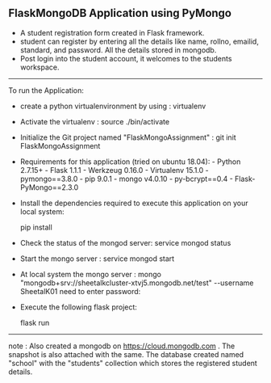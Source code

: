 FlaskMongoDB Application using PyMongo
---
+ A student registration form created in Flask framework.
+ student can register by entering all the details like name, rollno, emailid, standard, and password. All the details stored in mongodb.
+ Post login into the student account, it welcomes to the students workspace.

---
To run the Application:

+ create a python virtualenvironment by using : virtualenv <nameofthevenv>

+ Activate the virtualenv : source ./bin/activate

+ Initialize the Git project named "FlaskMongoAssignment" : git init FlaskMongoAssignment

+ Requirements for this application (tried on ubuntu 18.04):
            - Python 2.7.15+
            - Flask 1.1.1
            - Werkzeug 0.16.0
            - Virtualenv 15.1.0
            - pymongo==3.8.0
            - pip 9.0.1
            - mongo v4.0.10
            - py-bcrypt==0.4
            - Flask-PyMongo==2.3.0


+ Install the dependencies required to execute this application on your local system:
     
     pip install <dependencyname>
 
+ Check the status of the mongod server: service mongod status

+ Start the mongo server : service mongod start

+ At local system the mongo server : mongo "mongodb+srv://sheetalkcluster-xtvj5.mongodb.net/test"  --username SheetalK01
     need to enter password: <ur passowrd>

+ Execute the following flask project:

    flask run


---
note : Also created a mongodb on https://cloud.mongodb.com . The snapshot is also attached with the same. The database created named "school" with the "students" collection which stores the registered student details.
 
